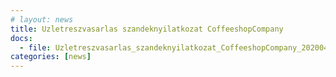 ```yaml
---
# layout: news
title: Uzletreszvasarlas szandeknyilatkozat CoffeeshopCompany
docs:
  - file: Uzletreszvasarlas_szandeknyilatkozat_CoffeeshopCompany_20200422.pdf
categories: [news]
---
```

